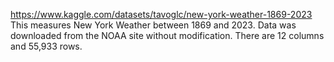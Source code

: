 https://www.kaggle.com/datasets/tavoglc/new-york-weather-1869-2023
This measures New York Weather between 1869 and 2023. Data was downloaded from the NOAA site without modification. There are 12 columns and 55,933 rows.
